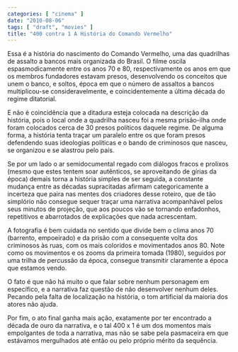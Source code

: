 ```yaml
---
categories: [ "cinema" ]
date: "2010-08-06"
tags: [ "draft", "movies" ]
title: "400 contra 1 A História do Comando Vermelho"
---
```

Essa é a história do nascimento do Comando Vermelho, uma das
quadrilhas de assalto a bancos mais organizada do Brasil. O filme oscila
espasmodicamente entre os anos 70 e 80, respectivamente os anos em que
os membros fundadores estavam presos, desenvolvendo os conceitos que
unem o banco, e soltos, época em que o número de assaltos a bancos
multiplicou-se consideravelmente, e coincidentemente a última década
do regime ditatorial.

E não é coincidência que a ditadura esteja colocada na descrição da
história, pois o local onde a quadrilha nasceu foi a mesma prisão-ilha
onde foram colocados cerca de 30 presos políticos daquele regime. De
alguma forma, a história tenta traçar um paralelo entre os que foram
presos defendendo suas ideologias políticas e o bando de criminosos
que nasceu, se organizou e se alastrou pelo país.

Se por um lado o ar semidocumental regado com diálogos fracos e prolixos
(mesmo que estes tentem soar autênticos, se aproveitando de gírias da
época) demais torna a história simples de ser seguida, a constante
mudança entre as décadas supracitadas afirmam categoricamente a
incerteza que paira nas mentes dos criadores desse roteiro, que de tão
simplório não consegue sequer traçar uma narrativa acompanhável pelos
seus minutos de projeção, que aos poucos vão se tornando enfadonhos,
repetitivos e abarrotados de explicações que nada acrescentam.

A fotografia é bem cuidada no sentido que divide bem o clima anos
70 (barrento, empoeirado) e da prisão com a consequente volta dos
criminosos às ruas, com os mais coloridos e movimentados anos 80. Note
como os movimentos e os zooms da primeira tomada (1980), seguidos por
uma trilha de percussão da época, consegue transmitir claramente a
época que estamos vendo.

O fato é que não há muito o que falar sobre nenhum personagem em
específico, e a narrativa faz questão de não desenvolver nenhum
deles. Pecando pela falta de localização na história, o tom artificial
da maioria dos atores não ajuda.

Por fim, o ato final ganha mais ação, exatamente por ter encontrado a
década de ouro da narrativa, e o tal 400 x 1 é um dos momentos mais
empolgantes de toda a narrativa, mas não se sabe pela pasmaceira em
que estávamos mergulhados até então ou pelo próprio mérito da
sequência.
